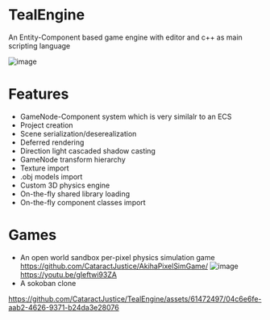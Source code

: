 # TealEngine
An Entity-Component based game engine with editor and c++ as main scripting language

![image](https://github.com/CataractJustice/TealEngine/assets/61472497/cc07005d-49a2-44cb-a26b-24ab43d784cd)


# Features
- GameNode-Component system which is very similalr to an ECS
- Project creation
- Scene serialization/deserealization
- Deferred rendering
- Direction light cascaded shadow casting
- GameNode transform hierarchy
- Texture import
- .obj models import
- Custom 3D physics engine
- On-the-fly shared library loading
- On-the-fly component classes import

# Games
- An open world sandbox per-pixel physics simulation game https://github.com/CataractJustice/AkihaPixelSimGame/
![image](https://user-images.githubusercontent.com/61472497/253823175-d6e7b55d-22ab-4c60-825a-728b462553b4.png)
  https://youtu.be/gIeftwi93ZA
- A sokoban clone
  
https://github.com/CataractJustice/TealEngine/assets/61472497/04c6e6fe-aab2-4626-9371-b24da3e28076

